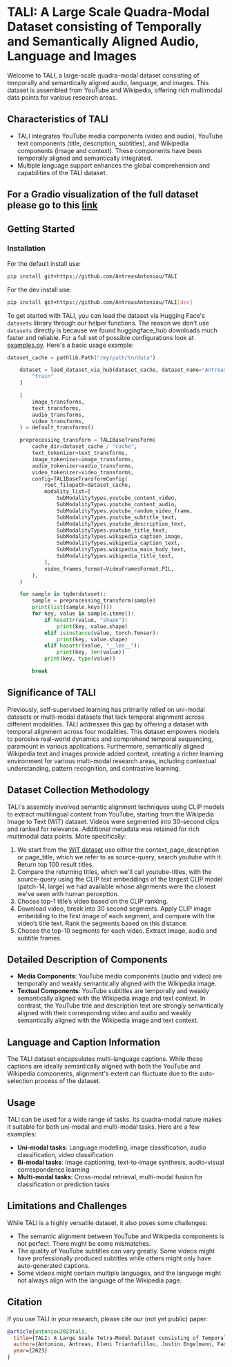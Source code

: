
# TALI: A Large Scale Quadra-Modal Dataset consisting of Temporally and Semantically Aligned Audio, Language and Images

Welcome to TALI, a large-scale quadra-modal dataset consisting of temporally and semantically aligned audio, language, and images. This dataset is assembled from YouTube and Wikipedia, offering rich multimodal data points for various research areas.

## Characteristics of TALI

- TALI integrates YouTube media components (video and audio), YouTube text components (title, description, subtitles), and Wikipedia components (image and context). These components have been temporally aligned and semantically integrated.
- Multiple language support enhances the global comprehension and capabilities of the TALI dataset.

## For a Gradio visualization of the full dataset please go to this [link](https://antreas.io/demos/tali)

## Getting Started

### Installation

For the default install use:

```bash
pip install git+https://github.com/AntreasAntoniou/TALI
```

For the dev install use:

```bash
pip install git+https://github.com/AntreasAntoniou/TALI[dev]
```


To get started with TALI, you can load the dataset via Hugging Face's `datasets` library through our helper functions. The reason we don't use `datasets` directly is because we found huggingface_hub downloads much faster and reliable. For a full set of possible configurations look at [examples.py](examples.py). Here's a basic usage example:

```python
dataset_cache = pathlib.Path("/my/path/to/data")

    dataset = load_dataset_via_hub(dataset_cache, dataset_name="Antreas/TALI")[
        "train"
    ]

    (
        image_transforms,
        text_transforms,
        audio_transforms,
        video_transforms,
    ) = default_transforms()

    preprocessing_transform = TALIBaseTransform(
        cache_dir=dataset_cache / "cache",
        text_tokenizer=text_transforms,
        image_tokenizer=image_transforms,
        audio_tokenizer=audio_transforms,
        video_tokenizer=video_transforms,
        config=TALIBaseTransformConfig(
            root_filepath=dataset_cache,
            modality_list=[
                SubModalityTypes.youtube_content_video,
                SubModalityTypes.youtube_content_audio,
                SubModalityTypes.youtube_random_video_frame,
                SubModalityTypes.youtube_subtitle_text,
                SubModalityTypes.youtube_description_text,
                SubModalityTypes.youtube_title_text,
                SubModalityTypes.wikipedia_caption_image,
                SubModalityTypes.wikipedia_caption_text,
                SubModalityTypes.wikipedia_main_body_text,
                SubModalityTypes.wikipedia_title_text,
            ],
            video_frames_format=VideoFramesFormat.PIL,
        ),
    )

    for sample in tqdm(dataset):
        sample = preprocessing_transform(sample)
        print(list(sample.keys()))
        for key, value in sample.items():
            if hasattr(value, "shape"):
                print(key, value.shape)
            elif isinstance(value, torch.Tensor):
                print(key, value.shape)
            elif hasattr(value, "__len__"):
                print(key, len(value))
            print(key, type(value))

        break
```

## Significance of TALI

Previously, self-supervised learning has primarily relied on uni-modal datasets or multi-modal datasets that lack temporal alignment across different modalities. TALI addresses this gap by offering a dataset with temporal alignment across four modalities. This dataset empowers models to perceive real-world dynamics and comprehend temporal sequencing, paramount in various applications. Furthermore, semantically aligned Wikipedia text and images provide added context, creating a richer learning environment for various multi-modal research areas, including contextual understanding, pattern recognition, and contrastive learning.

## Dataset Collection Methodology

TALI's assembly involved semantic alignment techniques using CLIP models to extract multilingual content from YouTube, starting from the Wikipedia Image to Text (WiT) dataset. Videos were segmented into 30-second clips and ranked for relevance. Additional metadata was retained for rich multimodal data points. More specifically:

1. We start from the [WiT dataset](https://huggingface.co/datasets/wikimedia/wit_base) use either the context_page_description or page_title, which we refer to as source-query, search youtube with it. Return top 100 result titles.
2. Compare the returning titles, which we'll call youtube-titles, with the source-query using the CLIP text embeddings of the largest CLIP model (patch-14, large) we had available whose alignments were the closest we've seen with human perception.
3. Choose top-1 title’s video based on the CLIP ranking.
4. Download video, break into 30 second segments. Apply CLIP image embedding to the first image of each segment, and compare with the video’s title text. Rank the segments based on this distance.
5. Choose the top-10 segments for each video. Extract image, audio and subtitle frames.

## Detailed Description of Components

- **Media Components**: YouTube media components (audio and video) are temporally and weakly semantically aligned with the Wikipedia image.
- **Textual Components**: YouTube subtitles are temporally and weakly semantically aligned with the Wikipedia image and text context. In contrast, the YouTube title and description text are strongly semantically aligned with their corresponding video and audio and weakly semantically aligned with the Wikipedia image and text context.

## Language and Caption Information

The TALI dataset encapsulates multi-language captions. While these captions are ideally semantically aligned with both the YouTube and Wikipedia components, alignment's extent can fluctuate due to the auto-selection process of the dataset.

## Usage

TALI can be used for a wide range of tasks. Its quadra-modal nature makes it suitable for both uni-modal and multi-modal tasks. Here are a few examples:

- **Uni-modal tasks**: Language modelling, image classification, audio classification, video classification
- **Bi-modal tasks**: Image captioning, text-to-image synthesis, audio-visual correspondence learning
- **Multi-modal tasks**: Cross-modal retrieval, multi-modal fusion for classification or prediction tasks

## Limitations and Challenges

While TALI is a highly versatile dataset, it also poses some challenges:

- The semantic alignment between YouTube and Wikipedia components is not perfect. There might be some mismatches.
- The quality of YouTube subtitles can vary greatly. Some videos might have professionally produced subtitles while others might only have auto-generated captions.
- Some videos might contain multiple languages, and the language might not always align with the language of the Wikipedia page.

## Citation

If you use TALI in your research, please cite our (not yet public) paper:

```bibtex
@article{antoniou2023tali,
  title={TALI: A Large Scale Tetra-Modal Dataset consisting of Temporally and Semantically Aligned Audio, Language and Images},
  author={Antoniou, Antreas, Eleni Triantafillou, Justin Engelmann, Fady Rezk, Hugo Larochelle, Jeff Pan, Yi Liu, and Amos Storkey},
  year={2023}
}
```
